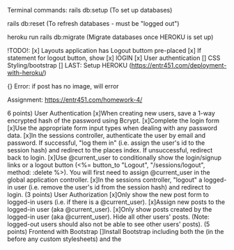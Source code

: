 

Terminal commands:
rails db:setup (To set up databases)

rails db:reset (To refresh databases - must be "logged out")

heroku run rails db:migrate (Migrate databases once HEROKU is set up)

!TODO!:
[x] Layouts application has Logout buttom pre-placed 
[x] If statement for logout button, show 
[x] lOGIN
[x] User authentication
[] CSS Styling/bootstrap
[] LAST: Setup HEROKU (https://entr451.com/deployment-with-heroku/)

{} Error: if post has no image, will error

Assignment: 
https://entr451.com/homework-4/

6 points) User Authentication
[x]When creating new users, save a 1-way encrypted hash of the password using Bcrypt.
[x]Complete the login form
[x]Use the appropriate form input types when dealing with any password data.
[x]In the sessions controller, authenticate the user by email and password. If successful, "log them in" (i.e. assign the user's id to the session hash) and redirect to the places index. If unsuccessful, redirect back to login.
[x]Use @current_user to conditionally show the login/signup links or a logout button (<%= button_to "Logout", "/sessions/logout", method: :delete %>). You will first need to assign @current_user in the global application controller.
[x]In the sessions controller, "logout" a logged-in user (i.e. remove the user's id from the session hash) and redirect to login.
(3 points) User Authorization
[x]Only show the new post form to logged-in users (i.e. if there is a @current_user).
[x]Assign new posts to the logged-in user (aka @current_user).
[x]Only show posts created by the logged-in user (aka @current_user). Hide all other users' posts. (Note: logged-out users should also not be able to see other users' posts).
(5 points) Frontend with Bootstrap
[]Install Bootstrap including both the <link> (in the <head> before any custom stylesheets) and the <script> (just before the closing </body>).
[]Add Bootstrap's navbar component (any version). Move the relevant links (e.g. "Home", "Login", "Signup", "Logout") into the navbar.
[]Wrap the <%= yield %> content in a Bootstrap .container.
[]Using the Bootstrap button component, style the links to forms and the form submit buttons.
[]Use the Bootstrap grid for posts (3 posts per row on large screens, stacking on small screens). See wireframe.
[]Use the bootstrap spacing (margin or padding) as needed, but at least twice (not counting the navbar).
(3 points) File Attachment
[]Configure the application for uploads:
[]uncomment the image_processing gem in the Gemfile
[]run rails active_storage:install to create the migrations
[]then run rails db:migrate to execute the migrations
[]in both config/environments/development.rb and config/environments/production.rb, tell the application to use the :local service for uploading files (i.e. config.active_storage.service = :local)
[]Enable attachments in the Post model.
[]Add a new field to the posts form for uploading an image (form.file_field).
[]If a post has an attached image (post.image.attached?), display the attached image (url_for(post.image)).
(2 points) Deployment with Heroku
[]Follow the steps to connect to Heroku and deploy your app (https://entr451.com/deployment-with-heroku/)
[]Once live, add the URL to your live heroku website in the README.md file of your app.